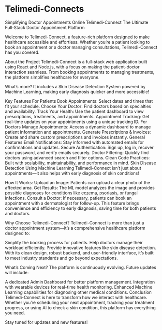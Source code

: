 # Telimedi-Connects
Simplifying Doctor Appointments Online
Telimedi-Connect
The Ultimate Full-Stack Doctor Appointment Platform

Welcome to Telimedi-Connect, a feature-rich platform designed to make healthcare accessible and effortless. Whether you’re a patient looking to book an appointment or a doctor managing consultations, Telimedi-Connect has you covered.

About the Project
Telimedi-Connect is a full-stack web application built using React and Node.js, with a focus on making the patient-doctor interaction seamless. From booking appointments to managing treatments, the platform simplifies healthcare for everyone.

What’s more? It includes a Skin Disease Detection System powered by Machine Learning, making early diagnosis quicker and more accessible!

Key Features
For Patients
Book Appointments: Select dates and times that fit your schedule.
Choose Your Doctor: Find doctors based on specialties and availability.
Track Your Health: Use the patient dashboard to view prescriptions, treatments, and appointments.
Appointment Tracking: Get real-time updates on your appointments using a unique tracking ID.
For Doctors
Manage Appointments: Access a dynamic dashboard to manage patient information and appointments.
Generate Prescriptions & Invoices: Create and share custom prescriptions and invoices instantly.
General Features
Email Notifications: Stay informed with automated emails for confirmations and updates.
Secure Authentication: Sign up, log in, recover your password, and verify emails securely.
Doctor Filtering: Quickly find doctors using advanced search and filter options.
Clean Code Practices: Built with scalability, maintainability, and performance in mind.
Skin Disease Detection Using Machine Learning
Telimedi-Connect isn’t just about appointments—it also helps with early diagnosis of skin conditions!

How It Works:
Upload an Image: Patients can upload a clear photo of the affected area.
Get Results: The ML model analyzes the image and provides possible diagnoses for conditions like eczema, psoriasis, or fungal infections.
Consult a Doctor: If necessary, patients can book an appointment with a dermatologist for follow-up.
This feature brings convenience and efficiency to early diagnosis, saving time for both patients and doctors.

Why Choose Telimedi-Connect?
Telimedi-Connect is more than just a doctor appointment system—it’s a comprehensive healthcare platform designed to:

Simplify the booking process for patients.
Help doctors manage their workload efficiently.
Provide innovative features like skin disease detection.
With its clean design, robust backend, and user-friendly interface, it’s built to meet industry standards and go beyond expectations.

What’s Coming Next?
The platform is continuously evolving. Future updates will include:

A dedicated Admin Dashboard for better platform management.
Integration with wearable devices for real-time health monitoring.
Enhanced Machine Learning capabilities for diagnosing other medical conditions.
Conclusion
Telimedi-Connect is here to transform how we interact with healthcare. Whether you’re scheduling your next appointment, tracking your treatment progress, or using AI to check a skin condition, this platform has everything you need.

Stay tuned for updates and new features!
